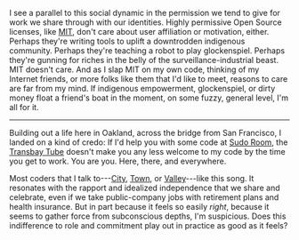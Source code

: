I see a parallel to this social dynamic in the permission we tend to give for work we share through with our identities.  Highly permissive Open Source licenses, like [MIT](https://spdx.org/licenses/MIT), don't care about user affiliation or motivation, either.  Perhaps they're writing tools to uplift a downtrodden indigenous community.  Perhaps they're teaching a robot to play glockenspiel.  Perhaps they're gunning for riches in the belly of the surveillance-industrial beast.  MIT doesn't care.  And as I slap MIT on my own code, thinking of my Internet friends, or more folks like them that I'd like to meet, reasons to care are far from my mind.  If indigenous empowerment, glockenspiel, or dirty money float a friend's boat in the moment, on some fuzzy, general level, I'm all for it.

---

Building out a life here in Oakland, across the bridge from San Francisco, I landed on a kind of credo:  If I'd help you with some code at [Sudo Room](https://sudoroom.org), the [Transbay Tube](https://en.wikipedia.org/wiki/Transbay_Tube) doesn't make you any less welcome to my code by the time you get to work.  You are you.  Here, there, and everywhere.

Most coders that I talk to---[City](https://en.wikipedia.org/wiki/San_Francisco), [Town](https://en.wikipedia.org/wiki/Oakland,_California), or [Valley](https://en.wikipedia.org/wiki/Silicon_Valley)---like this song.  It resonates with the rapport and idealized independence that we share and celebrate, even if we take public-company jobs with retirement plans and health insurance.  But in part because it feels so easily _right_, because it seems to gather force from subconscious depths, I'm suspicious.  Does this indifference to role and commitment play out in practice as good as it feels?

